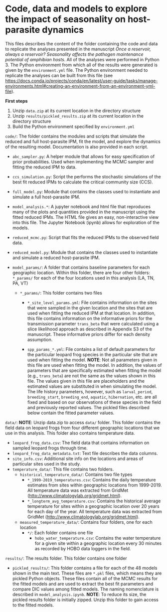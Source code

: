 # Code, data and models to explore the impact of seasonality on host-parasite dynamics

This files describes the content of the folder containing the code and data to replicate the analyses presented in the manuscript *Once a reservoir, always a reservoir? Seasonality affects the pathogen maintenance potential of amphibian hosts*. All of the analyses were performed in Python 3.  The Python environment from which all of the results were generated is given by the `environment.yml` file. The Python environment needed to replicate the analyses can be built from this file (see https://docs.conda.io/projects/conda/en/latest/user-guide/tasks/manage-environments.html#creating-an-environment-from-an-environment-yml-file).

**First steps**

1. Unzip `data.zip` at its current location in the directory structure
2. Unzip `results/pickled_results.zip` at its current location in the directory structure
3. Build the Python environment specified by `environment.yml`

`code/`: The folder contains the modules and scripts that simulate the reduced and full host-parasite IPM, fit the model, and explore the dynamics of the resulting model. Documentation is also provided in each script.

- `abc_sampler.py`: A helper module that allows for easy specification of prior probabilities. Used when implementing the MCMC sampler and fitting the reduced IPM to data.

- `ccs_simulation.py`: Script the performs the stochastic simulations of the best fit reduced IPMs to calculate the critical community size (CCS).

- `full_model.py`: Module that contains the classes used to instantiate and simulate a full host-parasite IPM.

- `model_analysis.*`: A jupyter notebook and html file that reproduces many of the plots and quantities provided in the manuscript using the fitted reduced IPMs. The HTML file gives an easy, non-interactive view into this file.  The Jupyter Notebook (ipynb) allows for exploration of the models.

- `reduced_mcmc.py`: Script that fits the reduced IPMs to the observed field data.

- `reduced_model.py`: Module that contains the classes used to instantiate and simulate a reduced host-parasite IPM.

- `model_params/`: A folder that contains baseline parameters for each geographic location. Within this folder, there are four other folders: `*_params/` for each of the four locations used in this analysis (LA, TN, PA, VT)

    - `*_params/`: This folder contains two files

        - `*_site_level_params.yml`: File contains information on the sites that were sampled in the given location and the sites that are used when fitting the reduced IPM at that location. In addition, this file contains information on the informative priors for the transmission parameter `trans_beta` that were calculated using a slice likelihood approach as described in Appendix S3 of the manuscript. These informative priors differ for each density assumption.

        - `spp_params_*.yml`: File contains a list of default parameters for the particular leopard frog species in the particular site that are used when fitting the model. **NOTE**: Not all parameters given in this file are used when fitting the model. In addition, the values of parameters that are specifically estimated when fitting the model (e.g., `trans_beta`) are not the same as the values shown in this file.  The values given in this file are placeholders and the estimated values are substituted in when simulating the model.  The life history parameters, however, such as `larval_period`, `breeding_start`, `breeding_end`, `aquatic`, `hibernation`, etc. are all fixed and based on our observations of these species in the field and previously reported values. The pickled files described below contain the fitted parameter values.

`data/`: **NOTE**: Unzip data.zip to access `data/` folder. This folder contains the field data on leopard frogs from four different geographic locations that we use in this analysis. This folder also contains temperature data.
- `leopard_frog_data.csv`: The field data that contains information on sampled leopard frogs through time.
- `leopard_frog_data_metadata.txt`: Text file describes the data columns.
- `site_info.csv`: Additional site info on the locations and areas of particular sites used in the study.
- `temperature_data/`: This file contains two folders.
    - `historical_temperature_data/`: Contains two file types
        - `*_1999-2019_temperatures.csv`: Contains the daily temperature estimates from sites within geographic locations from 1999-2019.  All temperature data was extracted from GridMet (http://www.climatologylab.org/gridmet.html).
        - `*_longterm_avg_temperature.csv`: Contains the historical average temperature for sites within a geographic location over 20 years for each day of the year. All temperature data was extracted from GridMet (http://www.climatologylab.org/gridmet.html).
    - `measured_temperature_data/`: Contains four folders, one for each location
        - `*/`: Each folder contains one file
            - `hobo_water_temperature.csv`: Contains the water temperature for a given site within a geographic location every 30 minutes as recorded by HOBO data loggers in the field.

`results/`: The results folder. This folder contains one folder
- `pickled_results/`: This folder contains a file for each of the 48 models shown in the main text. These files are `*.pkl` files, which means they are pickled Python objects.  These files contain all of the MCMC results for the fitted models and are used to extract the best fit parameters and compare DIC values among fitted models.  The naming nomenclature is described in `model_analysis.ipynb`. **NOTE**: To reduce its size, the pickled results folder is initially zipped.  Unzip this folder to gain access to the fitted models.
